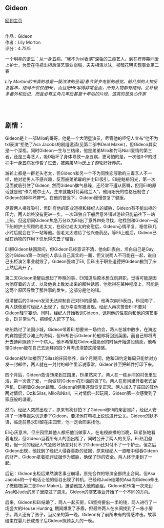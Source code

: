 ## Gideon
[回到主页](https://boheme130.github.io/Fiction.git.io/)
<br>
<br>


作品：Gideon <br>
作者：Lily Morton <br>
评分：4.75/5 <br>

一个明星的诞生：从一身五病，“我不为txl表演”深柜的三毒艺人，到在疗养期间爱上护士，为爱在电视出柜后演艺事业崩塌，夫夫相濡以沫，柳暗花明实现事业第二春

*Lily Morton的书真的总是一股浓浓的圣诞/春节贺岁电影的感觉。前几部的人物反复客串，结局不仅仅是HE，而且把HE写得非常全面，所有人物都有结局，会补很多番外和后记，而且必有主角几年后甚至十年后的片段，这真的是良心作家*

<br>
<br>

## 剧情：
Gideon是上一部Milo的哥哥，他是一个大明星演员，尽管他的经纪人宣布“他不为txl表演”拒绝了Asa Jacobs的剧组邀请(见第二部书Deal Maker)，但Gideon其实是一个深柜。同时Gideon一生与三结缘，他是弟弟Milo和竹马Niall爱情的第三者，还是三毒艺人，吸D吸坏了身体导致一身五病，更可怕的是，一次他3-P的过程中一身五病发作昏了过去，被弟弟Milo送上了游轮好好养病。

游轮上都是一群老头老太，但Gideon和另一个不为同性恋写歌的三毒艺人不一样，他对老男人不感兴趣，反而被弟弟雇的护士Eli吸引。Eli是魁梧阳光，第一次见面就吸引住了Gideon, 然而Gideon脾气暴躁，还经常不遵从医嘱，但用Eli的原话就是他”作为威尔士人，生来就能对付英格兰人”，他用阳光的性格压制住了Gideon的种种坏脾气。在他的督促下，Gideon慢慢恢复了健康。

尽管两人相互吸引，但Eli有他的职业道德和经纪人的威胁，Gideon有不能出柜的压力，两人始终没有更进一步。一次Eli独自下船后意外错过游轮只能前往下一站上船，但这期间Gideon焦急万分以为Eli出了意外四处寻找，他找到和Gideon一起下船的护士照顾的老太太，在经过老太太的安慰后，Gideon心情平复，相信Eli几小时后就会在下一站等他。但老太太递给了他兴奋药品，等Eli上船后，Gideon已经在药物的作用下快乐得失去了理智。

Eli把Gideon扶回房间，但Gideon已经意识不清，他向Eli表白，坦白自己是Gay, 这时Gideon第一次向别人承认自己真实的一面，但又说两人不可能在一起，说自己出柜演艺事业就毁了。Gideon强吻了Eli, 但Eli出于职业道德把Gideon搬到了床上然后离开了。

第二天Gideon清醒后想起了昨晚的事，Eli知道后原本想立刻辞职，觉得可能是因为他穿着的方式，以及他身上散发出来的那种诱惑，他觉得在某种程度上，可能是这两个原因导致了那件事的发生，这部分是他的错。

但清醒后的Gideon发现无法抑制自己对Eli的感情，他再次向Eli表白，Eli回吻了，两人快做爱时经纪人出现了，但万幸没有被发现。经纪人再次警告Eli不要对Gideon轻举妄动，同时，经纪人开始教训Gideon，讽刺他的性取向和他的演艺事业，Eli非常生气，把经纪人赶下了船。

轮船路过了法国小城，Gideon带着Eli想要来一场约会，两人在城中散步，在海边的宾馆感受沙滩上的海风，但Eli却告诉Gideon轮船即将回到英国，而自己即将离开去迪拜照顾下一个病人。他不希望趁Gideon最脆弱的时候开始这段情感，他希望Gideon能在自己去迪拜的四个月考虑清楚这段情感。

Gideon被Milo接回了Silas的庄园修养，四个月期间，他和Eli约定每周只能给对方发一封邮件，两人就在一封封的邮件里诉说家常，Gideon甚至把邮件打印下来。

四个月后，Gideon恳请Eli来到庄园里，Eli果然来了。两人在一栋乡间的村舍里生活，第一次做了爱，一向做1的Gideon在Eli面前做了0。两人在房间里开着老式留声机，Eli抱着Gideon跳舞。Gideon的健康逐渐恢复正常。两人加入了庄园的其他两对情侣，Oz和Silas, Milo和Niall，三对情侣一起玩闹，Gideon第一次感受到了家庭般的温暖。

然而，经纪人突然出现了，原来有狗仔拍下了Gideon和Eli的亲密照片，经纪人安排了一场电视采访送走了Gideon，要求他在电视上说谎进行公关。Gideon沉默不语，临走前恳求Eli留在庄园里，他一定会回来找他。

Eli心灰意冷，但庄园里其他人都把他当做家人。在电视直播的当晚，Eli紧张地看着电视，但Gideon当着所有人的面出柜了，同时公开了两人的关系。Eli热泪盈眶，但一旁的经纪人气急败坏扬言对付不了Gideon还对付不了一个护士。但之后Gideon出现，他找到了经纪人侵吞善款的证据，原来经纪人一直暗中侵吞Gideon的财产，Gideon拿着犯罪证据作为威胁，确保了Eli的安全。两人终于走到了一起。

后记：Gideon出柜后果然演艺事业崩塌，原先合作的导演全部终止合同。但Asa Jacobs的一个电话让他的低谷出现了转机，已经和Jude结婚的Asa向Gideon伸出了橄榄枝[第二部Deal Maker]，邀请他加入他的剧组。Gideon和Eli第一次来到Asa和Jude的房子里度过了周末。Gideon的演艺事业开始了一个不同的方向。

后来，Gideon和Eli结婚了，两人一起买房，Eli坚持要出一半的钱，两人进行了一场盛大的House Hunting, 期间爆发了矛盾，但最终两人在乡间找到了一栋小房子。两人还有了孩子，当父亲的第一晚，Gideon有了前所未有的情感冲击。故事结束在婴儿长成孩子后Gideon照顾女儿的一晚。
